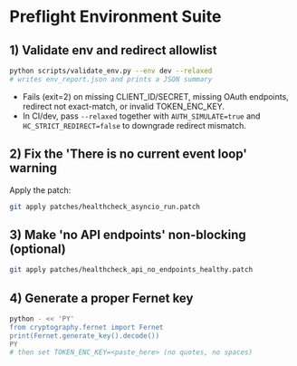# Preflight Environment Suite

## 1) Validate env and redirect allowlist
```bash
python scripts/validate_env.py --env dev --relaxed
# writes env_report.json and prints a JSON summary
```

- Fails (exit=2) on missing CLIENT_ID/SECRET, missing OAuth endpoints, redirect not exact-match, or invalid TOKEN_ENC_KEY.
- In CI/dev, pass `--relaxed` together with `AUTH_SIMULATE=true` and `HC_STRICT_REDIRECT=false` to downgrade redirect mismatch.

## 2) Fix the 'There is no current event loop' warning
Apply the patch:
```bash
git apply patches/healthcheck_asyncio_run.patch
```

## 3) Make 'no API endpoints' non-blocking (optional)
```bash
git apply patches/healthcheck_api_no_endpoints_healthy.patch
```

## 4) Generate a proper Fernet key
```bash
python - << 'PY'
from cryptography.fernet import Fernet
print(Fernet.generate_key().decode())
PY
# then set TOKEN_ENC_KEY=<paste_here> (no quotes, no spaces)
```

